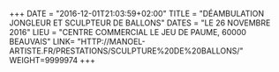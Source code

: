 +++
DATE = "2016-12-01T21:03:59+02:00"
TITLE = "DÉAMBULATION JONGLEUR ET SCULPTEUR DE BALLONS"
DATES = "LE 26 NOVEMBRE 2016"
LIEU = "CENTRE COMMERCIAL LE JEU DE PAUME, 60000 BEAUVAIS"
LINK= "HTTP://MANOEL-ARTISTE.FR/PRESTATIONS/SCULPTURE%20DE%20BALLONS/"
WEIGHT=9999974
+++